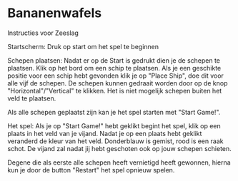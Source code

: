 # Bananenwafels
Instructies voor Zeeslag

Startscherm:
Druk op start om het spel te beginnen

Schepen plaatsen:
Nadat er op de Start is gedrukt dien je de schepen te plaatsen. Klik op het bord om een schip te plaatsen.
Als je een geschikte positie voor een schip hebt gevonden klik je op "Place Ship", doe dit voor alle vijf de schepen.
De schepen kunnen gedraait worden door op de knop "Horizontal"/"Vertical" te klikken. Het is niet mogelijk schepen buiten het veld te plaatsen.

Als alle schepen geplaatst zijn kan je het spel starten met "Start Game!".

Het spel:
Als je op "Start Game!" hebt geklikt begint het spel, klik op een plaats in het veld van je vijand. 
Nadat je op een plaats hebt geklikt veranderd de kleur van het veld. Donderblauw is gemist, rood is een raak schot.
De vijand zal nadat jij hebt geschoten ook op jouw schepen schieten.

Degene die als eerste alle schepen heeft vernietigd heeft gewonnen, hierna kun je door de button "Restart" het spel opnieuw spelen.